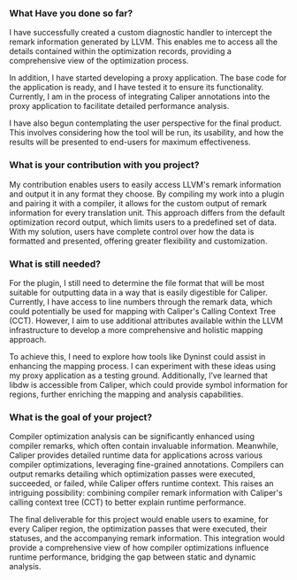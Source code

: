 ### What Have you done so far?

I have successfully created a custom diagnostic handler to intercept the remark information generated by LLVM. This enables me to access all the details contained within the optimization records, providing a comprehensive view of the optimization process.

In addition, I have started developing a proxy application. The base code for the application is ready, and I have tested it to ensure its functionality. Currently, I am in the process of integrating Caliper annotations into the proxy application to facilitate detailed performance analysis.

I have also begun contemplating the user perspective for the final product. This involves considering how the tool will be run, its usability, and how the results will be presented to end-users for maximum effectiveness.


### What is your contribution with you project?

My contribution enables users to easily access LLVM's remark information and output it in any format they choose. By compiling my work into a plugin and pairing it with a compiler, it allows for the custom output of remark information for every translation unit. This approach differs from the default optimization record output, which limits users to a predefined set of data. With my solution, users have complete control over how the data is formatted and presented, offering greater flexibility and customization.

### What is still needed?

For the plugin, I still need to determine the file format that will be most suitable for outputting data in a way that is easily digestible for Caliper. Currently, I have access to line numbers through the remark data, which could potentially be used for mapping with Caliper's Calling Context Tree (CCT). However, I aim to use additional attributes available within the LLVM infrastructure to develop a more comprehensive and holistic mapping approach.

To achieve this, I need to explore how tools like Dyninst could assist in enhancing the mapping process. I can experiment with these ideas using my proxy application as a testing ground. Additionally, I’ve learned that libdw is accessible from Caliper, which could provide symbol information for regions, further enriching the mapping and analysis capabilities.


### What is the goal of your project?

Compiler optimization analysis can be significantly enhanced using compiler remarks, which often contain invaluable information. Meanwhile, Caliper provides detailed runtime data for applications across various compiler optimizations, leveraging fine-grained annotations. Compilers can output remarks detailing which optimization passes were executed, succeeded, or failed, while Caliper offers runtime context. This raises an intriguing possibility: combining compiler remark information with Caliper's calling context tree (CCT) to better explain runtime performance.

The final deliverable for this project would enable users to examine, for every Caliper region, the optimization passes that were executed, their statuses, and the accompanying remark information. This integration would provide a comprehensive view of how compiler optimizations influence runtime performance, bridging the gap between static and dynamic analysis.